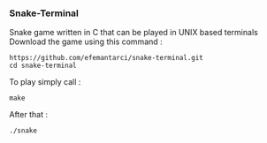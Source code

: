 ### Snake-Terminal
Snake game written in C that can be played in UNIX based terminals\
Download the game using this command :
```
https://github.com/efemantarci/snake-terminal.git
cd snake-terminal
```
To play simply call :
```
make
```
After that :
```
./snake
```
